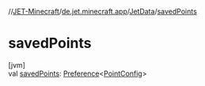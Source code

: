 //[JET-Minecraft](../../../index.md)/[de.jet.minecraft.app](../index.md)/[JetData](index.md)/[savedPoints](saved-points.md)

# savedPoints

[jvm]\
val [savedPoints](saved-points.md): [Preference](../../de.jet.minecraft.tool.data/-preference/index.md)&lt;[PointConfig](../../de.jet.minecraft.app.component.essentials.point/-point-config/index.md)&gt;
